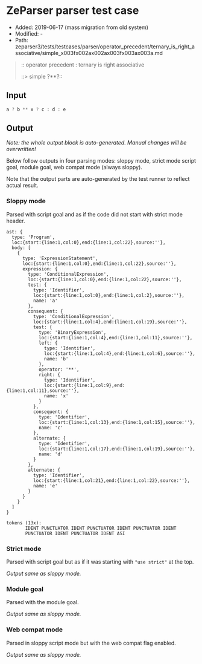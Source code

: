 # ZeParser parser test case

- Added: 2019-06-17 (mass migration from old system)
- Modified: -
- Path: zeparser3/tests/testcases/parser/operator_precedent/ternary_is_right_associative/simple_x003fx002ax002ax003fx003ax003a.md

> :: operator precedent : ternary is right associative
>
> ::> simple ?**?::

## Input

`````js
a ? b ** x ? c : d : e
`````

## Output

_Note: the whole output block is auto-generated. Manual changes will be overwritten!_

Below follow outputs in four parsing modes: sloppy mode, strict mode script goal, module goal, web compat mode (always sloppy).

Note that the output parts are auto-generated by the test runner to reflect actual result.

### Sloppy mode

Parsed with script goal and as if the code did not start with strict mode header.

`````
ast: {
  type: 'Program',
  loc:{start:{line:1,col:0},end:{line:1,col:22},source:''},
  body: [
    {
      type: 'ExpressionStatement',
      loc:{start:{line:1,col:0},end:{line:1,col:22},source:''},
      expression: {
        type: 'ConditionalExpression',
        loc:{start:{line:1,col:0},end:{line:1,col:22},source:''},
        test: {
          type: 'Identifier',
          loc:{start:{line:1,col:0},end:{line:1,col:2},source:''},
          name: 'a'
        },
        consequent: {
          type: 'ConditionalExpression',
          loc:{start:{line:1,col:4},end:{line:1,col:19},source:''},
          test: {
            type: 'BinaryExpression',
            loc:{start:{line:1,col:4},end:{line:1,col:11},source:''},
            left: {
              type: 'Identifier',
              loc:{start:{line:1,col:4},end:{line:1,col:6},source:''},
              name: 'b'
            },
            operator: '**',
            right: {
              type: 'Identifier',
              loc:{start:{line:1,col:9},end:{line:1,col:11},source:''},
              name: 'x'
            }
          },
          consequent: {
            type: 'Identifier',
            loc:{start:{line:1,col:13},end:{line:1,col:15},source:''},
            name: 'c'
          },
          alternate: {
            type: 'Identifier',
            loc:{start:{line:1,col:17},end:{line:1,col:19},source:''},
            name: 'd'
          }
        },
        alternate: {
          type: 'Identifier',
          loc:{start:{line:1,col:21},end:{line:1,col:22},source:''},
          name: 'e'
        }
      }
    }
  ]
}

tokens (13x):
       IDENT PUNCTUATOR IDENT PUNCTUATOR IDENT PUNCTUATOR IDENT
       PUNCTUATOR IDENT PUNCTUATOR IDENT ASI
`````

### Strict mode

Parsed with script goal but as if it was starting with `"use strict"` at the top.

_Output same as sloppy mode._

### Module goal

Parsed with the module goal.

_Output same as sloppy mode._

### Web compat mode

Parsed in sloppy script mode but with the web compat flag enabled.

_Output same as sloppy mode._
